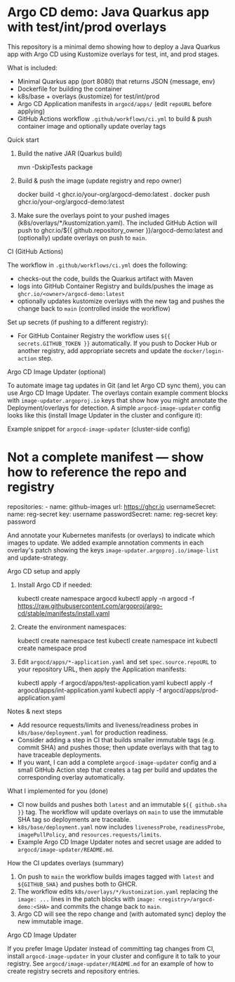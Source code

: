 # Argo CD demo: Java Quarkus app with test/int/prod overlays

This repository is a minimal demo showing how to deploy a Java Quarkus app with Argo CD using Kustomize overlays for test, int, and prod stages.

What is included:

- Minimal Quarkus app (port 8080) that returns JSON {message, env}
- Dockerfile for building the container
- k8s/base + overlays (kustomize) for test/int/prod
- Argo CD Application manifests in `argocd/apps/` (edit `repoURL` before applying)
- GitHub Actions workflow `.github/workflows/ci.yml` to build & push container image and optionally update overlay tags

Quick start

1) Build the native JAR (Quarkus build)

   mvn -DskipTests package

2) Build & push the image (update registry and repo owner)

   docker build -t ghcr.io/your-org/argocd-demo:latest .
   docker push ghcr.io/your-org/argocd-demo:latest

3) Make sure the overlays point to your pushed images (k8s/overlays/*/kustomization.yaml). The included GitHub Action will push to ghcr.io/${{ github.repository_owner }}/argocd-demo:latest and (optionally) update overlays on push to `main`.

CI (GitHub Actions)

The workflow in `.github/workflows/ci.yml` does the following:

- checks-out the code, builds the Quarkus artifact with Maven
- logs into GitHub Container Registry and builds/pushes the image as `ghcr.io/<owner>/argocd-demo:latest`
- optionally updates kustomize overlays with the new tag and pushes the change back to `main` (controlled inside the workflow)

Set up secrets (if pushing to a different registry):

- For GitHub Container Registry the workflow uses `${{ secrets.GITHUB_TOKEN }}` automatically. If you push to Docker Hub or another registry, add appropriate secrets and update the `docker/login-action` step.

Argo CD Image Updater (optional)

To automate image tag updates in Git (and let Argo CD sync them), you can use Argo CD Image Updater. The overlays contain example comment blocks with `image-updater.argoproj.io` keys that show how you might annotate the Deployment/overlays for detection. A simple `argocd-image-updater` config looks like this (install Image Updater in the cluster and configure it):

Example snippet for `argocd-image-updater` (cluster-side config)

  # Not a complete manifest — show how to reference the repo and registry
  repositories:
    - name: github-images
      url: https://ghcr.io
      usernameSecret:
        name: reg-secret
        key: username
      passwordSecret:
        name: reg-secret
        key: password

And annotate your Kubernetes manifests (or overlays) to indicate which images to update. We added example annotation comments in each overlay's patch showing the keys `image-updater.argoproj.io/image-list` and update-strategy.

Argo CD setup and apply

1) Install Argo CD if needed:

   kubectl create namespace argocd
   kubectl apply -n argocd -f https://raw.githubusercontent.com/argoproj/argo-cd/stable/manifests/install.yaml

2) Create the environment namespaces:

   kubectl create namespace test
   kubectl create namespace int
   kubectl create namespace prod

3) Edit `argocd/apps/*-application.yaml` and set `spec.source.repoURL` to your repository URL, then apply the Application manifests:

   kubectl apply -f argocd/apps/test-application.yaml
   kubectl apply -f argocd/apps/int-application.yaml
   kubectl apply -f argocd/apps/prod-application.yaml

Notes & next steps

- Add resource requests/limits and liveness/readiness probes in `k8s/base/deployment.yaml` for production readiness.
- Consider adding a step in CI that builds smaller immutable tags (e.g. commit SHA) and pushes those; then update overlays with that tag to have traceable deployments.
- If you want, I can add a complete `argocd-image-updater` config and a small GitHub Action step that creates a tag per build and updates the corresponding overlay automatically.

What I implemented for you (done)

- CI now builds and pushes both `latest` and an immutable `${{ github.sha }}` tag. The workflow will update overlays on `main` to use the immutable SHA tag so deployments are traceable.
- `k8s/base/deployment.yaml` now includes `livenessProbe`, `readinessProbe`, `imagePullPolicy`, and `resources.requests/limits`.
- Example Argo CD Image Updater notes and secret usage are added to `argocd/image-updater/README.md`.

How the CI updates overlays (summary)

1. On push to `main` the workflow builds images tagged with `latest` and `${GITHUB_SHA}` and pushes both to GHCR.
2. The workflow edits `k8s/overlays/*/kustomization.yaml` replacing the `image: ...` lines in the patch blocks with `image: <registry>/argocd-demo:<SHA>` and commits the change back to `main`.
3. Argo CD will see the repo change and (with automated sync) deploy the new immutable image.

Argo CD Image Updater

If you prefer Image Updater instead of committing tag changes from CI, install `argocd-image-updater` in your cluster and configure it to talk to your registry. See `argocd/image-updater/README.md` for an example of how to create registry secrets and repository entries.

